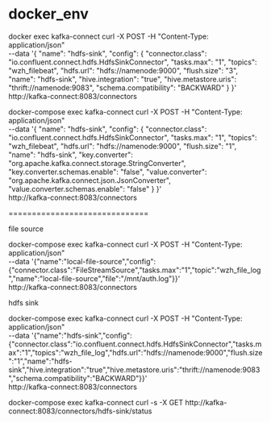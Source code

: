 # docker_env


docker exec kafka-connect curl -X POST -H "Content-Type: application/json" \
    --data '{  "name": "hdfs-sink",  "config": {    "connector.class": "io.confluent.connect.hdfs.HdfsSinkConnector",    "tasks.max": "1",    "topics": "wzh_filebeat",    "hdfs.url": "hdfs://namenode:9000",    "flush.size": "3",    "name": "hdfs-sink",    "hive.integration": "true",    "hive.metastore.uris": "thrift://namenode:9083",    "schema.compatibility": "BACKWARD"  } }' \
    http://kafka-connect:8083/connectors


docker-compose exec kafka-connect curl -X POST -H "Content-Type: application/json" \
    --data '{     "name": "hdfs-sink",     "config": {         "connector.class": "io.confluent.connect.hdfs.HdfsSinkConnector",         "tasks.max": "1",         "topics": "wzh_filebeat",         "hdfs.url": "hdfs://namenode:9000",         "flush.size": "1",         "name": "hdfs-sink",         "key.converter": "org.apache.kafka.connect.storage.StringConverter",         "key.converter.schemas.enable": "false",         "value.converter": "org.apache.kafka.connect.json.JsonConverter",         "value.converter.schemas.enable": "false"  } }' \
    http://kafka-connect:8083/connectors


==============================

file source

docker-compose exec kafka-connect curl -X POST -H "Content-Type: application/json" \
    --data '{"name":"local-file-source","config":{"connector.class":"FileStreamSource","tasks.max":"1","topic":"wzh_file_log","name":"local-file-source","file":"/mnt/auth.log"}}' \
    http://kafka-connect:8083/connectors

hdfs sink

docker-compose exec kafka-connect curl -X POST -H "Content-Type: application/json" \
    --data '{"name":"hdfs-sink","config":{"connector.class":"io.confluent.connect.hdfs.HdfsSinkConnector","tasks.max":"1","topics":"wzh_file_log","hdfs.url":"hdfs://namenode:9000","flush.size":"1","name":"hdfs-sink","hive.integration":"true","hive.metastore.uris":"thrift://namenode:9083","schema.compatibility":"BACKWARD"}}' \
    http://kafka-connect:8083/connectors


 docker-compose exec kafka-connect curl -s -X GET http://kafka-connect:8083/connectors/hdfs-sink/status